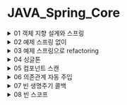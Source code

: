 # JAVA_Spring_Core

<details>
<summary>01 객체 지향 설계와 스프링 </summary>
<div markdown="1">

## 자바 진영의 추운 겨울과 스프링의 탄생

### EJB 
Enterprise Java Beans 자바 진영의 겨울 ..EJB를 주요 기술로써 개발할 때 여러가지 힘든 점이 많았다고 함

### Spring
EJB 컨테이너를 대체하며 현재의 표준 기술로 자리잡음

### Hibernate
EJB 엔티티빈 기술을 대체 하며 JPA 새로운 표준 정의
 

## 스프링이란??

### 스프링 프레임워크
핵심기술 : 스프링 DI 컨테이너, AOP, 이벤트 등등..

웹 기술 : 스프링 MVC, 스프링 WebFlux

데이터 접근 기술 : 트랜잭션, JDBC, ORM 지원, XML 지원

### 스프링 부트

스프링을 편리하게 사용할 수 있도록 지원, 최근에는 기본으로 사용

Tomcat 같은 웹 서버 내장, 별도의 웹 서버 설치하지 않아도 됨 

### 스프링의 핵심
스프링은 자바 언어 기반의 프레임워크, 자바 언어의 가장 큰 특징은 객체 지향 언어라는 점
스프링은 객체 지향 언어가 가진 강력한 특징을 살려내는 프레임 워크

## 좋은 객체지향 프로그래밍이란?

### 객체 지향 특징

- 추상화

추상화는 실제 세상을 객체화하는게 아니라 필요한 정보만을 중심으로 간소화 하는 것을 의미 
즉 객체들의 공통적인 속성과 기능을 중심으로 클래스를 만드는 것이 추상화의 예

- 캡슐화

추상화를 통해 객체를 정의 했다면, 객체에 필요한 데이터나 기능을 책임이 있는 객체에 그룹화 시켜주는 것을
캡슐화라고 한다. 응집성과 관련 

- 상속 

상위 클래스의 기능을 하위 클래스가 사용할 수 있는 개념. 중복되는 코드의 재사용성을 위한 개념

- 다형성

객체지향은 객체간 관계를 디자인하는 프로그래밍인데 다형성은 객체간 관계를 유연하게 해주는 특징을 말함
역할과 구현의 분리로 클라이언트는 구현 대상의 내부 구조를 몰라도 되며 내부 구조가 변경되어도 영향을 받지 않으며
대상의 역할(인터페이스)만 알면 된다는 점이 중요하다.

다형성의 본질은 인터페이스를 구현한 객체 인스턴스를 실행 시점에서 유연하게 변경할 수 있다는 점
'클라이언트를 변경하지 않고,' 서버의 구현 기능을 유연하게 변경할 수 있다.

### 스프링과 객체 지향

- 다형성이 가장 중요하다!

- 스프링은 다형성을 극대화해서 이용할 수 있게 도와준다.

- 스프링에서 이야기하는 제어의 역전(IOC), 의존관계 주입(DI)은 다형성을 활용해서 역할과 구현을 편리하게 다룰 수 있도록 지원한다.

- 스프링을 사용하면 마치 레고 블럭 조립하듯이 구현을 편리하게 변경할 수 있다.


## 좋은 객체지향 설계의 5가지 원칙(SOLID)

### SRP : 단일 책임 원칙 (single responsibility principle)
한 클래스는 하나의 책임만 가져야 한다. 하나의 책임이라는 것은 모호하지만
중요한 기준은 변경이다. 변경이 있을 때 파급 효과가 적으면 단일 책임 원칙을 잘 따른 것 

### OCP : 개방 폐쇄 원칙 (Open-Closed principle)
소프트웨어 요소는 확장에는 열려 있으나 변경에는 닫혀 있어야 한다.
다형성으로 구현체를 새로운 것으로 갈아끼는 것이 그 예. but 클라이언트 코드에서 구현 객체를 변경해야 한다면 이는 OCP 원칙을
잘 지키지 못한 예

```java
MemberRepository m = new MemoryMemberRepository(); //기존코드
MemberRepository m = new JdbcMemberReopsitory(); //변경 코드

```
이러한 문제는 어떻게 해결? -> 객체를 생성하고 연관관계를 맺어주는 별도의 조립, 설정자 필요. 스프링은 이러한 객체지향 특징을 지켜주기위해 여러가지 기능 제공

### LSP : 리스코프 치환 원칙 (Liskov substitution principle)

프로그램의 객체는 프로그램의 정확성을 깨뜨리지 않으면서 하위 타입의 인스턴스로 바꿀 수 있어야 한다.
즉 다형성에서 하위 클래스는 인터페이스 규약을 다 지켜야 한다는 것
인터페이스가 구현된 구현체는 규약내에서 신뢰성있는 수행을 해야 한다.

### ISP : 인터페이스 분리 원칙 (Interface segregation principle)

특정 클라이언트를 위한 인터페이스 여러개가 범용 인터페이스 하나보다 낫다.

자동차 인터페이스를 -> 운전 인터페이스, 정비 인터페이스로 분리하면 인터페이스가 명확해지고 대체 가능성이 높아진다.

### DIP : 의존관계 역전 원칙 (Dependency inversion principle)

프로그래머는 추상화에 의존해야지 구체화에 의존하면 안된다. 의존성 주입은 이 원칙을 따르는 방법 중 하나이다

쉽게 이야기해서 구현 클래스에 의존하지 말고 인터페이스에 의존하라는 뜻 구현체에 의존하게 되면 변경이 아주 까다로워 짐 

## 객체 지향 설계와 스프링

스프링은 다음 기술로 다형성 + OCP,DIP를 가능하게 지원한다

- DI
- DI 컨테이너 제공

클라이언트 코드의 변경 없이 기능 확장 가능하게 함 즉 쉽게 부품을 교체하듯이 개발 가능하게 함 



</div>
</details>


<details>
<summary>02 예제 스프링 없이</summary>
<div markdown="1">

## 비즈니스 요구사항
- 회원 가입, 조회
- 회원의 등급은 일반, VIP 두가지
- 자체 DB but 바꿀수도 있음
- 상품 주문할 수 있고 VIP에게는 할인 정책 적용
- 어떤 할인정책을 사용할지 미지수 

## 순수 자바코드의 개발 
MemberService, MemberRepository, OrderService를 인터페이스로 
만들어 다형성을 이용해 변경이 용이하도록 설정함.

다만 DIP와 OCP를 위배하는 부분이 있음 어디에?
```java
 private final MemberRepository memberRepository = new MemoryMemberRepository();
    //private final DiscountPolicy discountPolicy = new FixDiscountPolicy();
    //private final DiscountPolicy discountPolicy = new RateDiscountPolicy();
    //수정하는 과정에서 DIP와 OCP 위반 이거를 어떻게 해결할 수 있을까?

    //인터페이스만 의존하도록 설정했다. but 당연히 구현체가 없으니 널포인트익셉션 발생
    private DiscountPolicy discountPolicy;
    //해결하기 위해 누군가 구현 객체를 꽂아주어야 한다.
```
추상화와 구현체 모두에게 의존한다는 점에서 DIP 위반.

앱의 확장을 위해서 클라이언트 코드를 변경해야 한다는 점에서 OCP위반.


그렇다고 인터페이스에만 의존하도록 설정하면 당연하게도 구현체가 없으니 예외 발생.


해결하기 위해서는 누군가 구현 객체를 설정해주어야 한다. 

## 관심사의 분리

구현체가 다른 인터페이스의 구현체 까지 신경쓴다?

이것은 마치 배우가 직접 다른 배우를 캐스팅하는 셈 다양한 책임을 가지게 된다.

- 관심사를 분리하자
디카프리오는 어떤 여자 주인공이 선택되더라도 똑같이 공연할 수 있어야 한다.
- 공연 기획자가 필요하다
AppConfig 등장 : 구현 객체를 생성하고 연결하는 책임을 가지는 별도의 설정 클래스. 얘가 객체를 생성하고 주입해야 의미가 있는 것. 생성자를 통해 주입한다. 
- MemberServiceImpl은 이제부터 의존관계에 대한 고민은 외부에 맡기고 실행에만 집중하면 된다! -> 관심사의 분리 DIP 성공적 추상에만 의존하도록 했다.

## AppConfig는 구성영역, OrderService등의 클래스는 사용영역

- 관심사의 분리를 통한 의존성 주입의 핵심은 사용영역의 변화가 전혀 일어나지 않는다는 것 
- 구성영역은 당연하게도 변경이 일어남 공연 기획자는 공연에 대한 모든 정보를 알고 있음 

## 좋은 객체 지향 설계의 5가지 원칙의 적용

이 중 세가지가 잘 적용 되었는지 확인해보자

### SRP 단일 책임 원칙
- 한 클래스는 하나의 책임만 가져야 한다.
- 클라이언트 객체가 직접 구현 객체를 생성하고 연결하고 실행하는 다양한 책임을 가지고 있었음 
- 관심사의 분리를 통해서 SRP를 지켜냄 
### DIP 의존관계 역전 원칙 
- 프로그래머는 추상화에 의존해야지 구체화에 의존하면 안된다.
- 의존성 주입은 이 원칙을 따르는 방법 중 하나이다. 
- 새로운 할인 정책을 개발하고 적용하려고 하니 클라이언트 코드도 함께 변경해야 했다. 구현 클래스와 추상 클래스 모두에게 의존했었기 때문
- 그래서 추상화에만 의존하도록 설정했지만 인터페이스만으로는 할 수 있는게 없음 객체를 주입하고 구현체를 정해주는 AppConfig가 필요 의존관계를 주입 하도록 해서 DIP원칙도 깨지지 않도록 함 
### OCP 
- 소프트웨어 요소는 확장에는 열려 있으나 변경에는 닫혀 있어야 한다.
- 소프트 웨어 요소를 새롭게 확장하더라도 사용 영역의 변경은 닫혀있다.
- 다형성과 AppConfig를 통한 관심사의 분리로 가능한 것 

## 본격 스프링의 도입 

### IoC
- 기존 프로그램은 클라이언트 구현 객체가 스스로 필요한 서버 구현 객체를 생성하고 연결하고 실행했다. 즉 구현 객체가 프로그램의 제어 흐름을 스스로 조종했다. 이는 개발자 입장에서 자연스러운 흐름
- 반면에 AppConfig가 등장한 이후에 구현 객체는 자신의 로직을 실행하는 역할만 담당한다. 프로그램의 제어 흐름은 이제 AppConfig가 가져간다. 어떤 구현객체들이 인터페이스으 구현체로 사용될 지 AppConfig가 결정한다는 뜻 
- OrderServiceImpl은 구현체가 뭔지도 모른체 묵묵히 자신의 로직을 실행할 뿐 
- 이렇듯 프로그램의 제어 흐름을 직접 제어하는 것이 아니라 관리하는 것을 제어의 역전이라고 한다.

### 프레임워크 vs 라이브러리
- 프레임워크가 내가 작성한 코드를 제어하고, 대신 실행하면 그것은 프레임워크(JUnit)
- JUnit에서는 실행하기 전에는 beforeEach를 돌린다와 같은 라이프사이클이 있고 정해진 라이프사이클에 따라 나의 코드가 콜백식으로 사용된다. 
- 제어권이 프레임워크에 있음
- 반면에 내가 작성한 코드가 직접 제어의 흐름을 담당한다면 그것은 프레임워크가 아니라 라이브러리다.
### DI
- OrderServiceImpl은 DiscountPolicy 인터페이스에 의존한다. 실제 어떤 구현 객체가 사용될 지 모른다!
- 의존관계는 정적인 클래스 의존관계와, 실행 시점에 결정되는 동적인 객체 의존 관계를 분리해서 생각해야 한다.

### 정적인 클래스 의존관계 
- 클래스가 사용하는 import 코드만 보고 의존관계를 쉽게 판단할 수 있다. 정적인 의존관계는 애플리케이션을 실행하지 않아도 분석할 수 있음.
- but 이러한 클래스 의존관계만으로는 실제 어떤 객체가 OrderServiceImpl에 주입 될지 알 수 없다.

### 동적인 객체 인스턴스 의존 관계
- 애플리케이션 실행시점에 실제 생성된 객체 인스턴스의 참조가 연결된 의존 관계다
- 애플리케이션 실행 시점에 외부에서 실제 구현 객체를 생성하고 클라이언트에 전달해서 클라이언트와 서버의 실제 의존관계가 연결 되는 것을 의존관계 주입이라고 함
- 의존관계 주입을 사용하면 클라이언트 코드를 변경하지 않고, 클라이언트가 호출하는 대상의 타입 인스턴스 변경가능
- 의존관계 주입을 사용하면 정적인 클래스 의존관계를 변경하지 않고 동적인 객체 인스턴스 의존관계를 쉽게 변경가능

### IoC 컨테이너, DI Container
- AppConfig 처럼 객체를 생성하고 관리하면서 의존관계를 연결해 주는 것을 IoC컨테이너 또는 DI컨테이너라고 한다.
- 또는 어셈블러(조립자), 오브젝트 팩토리 등으로 불리기도 함

</div>
</details>

<details>
<summary>03 예제 스프링으로 refactoring</summary>
<div markdown="1">

## 스프링으로 전환하기

### AppConfig 스프링으로 변경

- @Configuration 과 @Bean을 통해서
```java
@Configuration
public class AppConfig {

    @Bean
    private MemberRepository memberRepository() {
        return new MemoryMemberRepository();
    }

    @Bean
    public MemberService memberService() {
        return new MemberServiceImpl(new MemoryMemberRepository());
    }

    @Bean
    public OrderService orderService() {
        return new OrderServiceImpl(memberRepository(), discountPolicy());
    }

    @Bean
    public DiscountPolicy discountPolicy() {
        return new RateDiscountPolicy(); //여기만 갈아끼면 정률 할인정책으로!
    }
}

```

### ApplicationContext
- 스프링을 모든 게 ApplicationContext로 부터 시작한다. 얘가 Bean객체를 관리함  
```java
ApplicationContext applicationContext = new AnnotationConfigApplicationContext(AppConfig.class); //어노테이션 기반 config
```
- 이 코드는 AppConfig에 있는 정보를 바탕으로 Bean 등록하고 객체를 관리하도록 하는 코드 

### 스프링 컨테이너

- ApplicationContext를 스프링 컨테이너라 한다.
- 기존에는 개발자가 AppConfig를 사용해서 직접 객체를 생성하고 DI를 했지만 이제부터는 스프링 컨테이너를 통해서 사용한다.
- 스프링 컨테이너는 @Configuration이 붙은 AppConfig를 설정 정보로 사용한다. 여기서 @Bean이라 적힌 메서드를 모두 호출해서 반환된 객체를 스프링 컨테이너에 등록한다.
- 이렇게 스프링 컨테이너에 등록된 객체를 스프링 빈이라 한다.



- 스프링 빈은 @Bean이 붙은 메서드의 명을 스프링 빈의 이름으로 사용한다 
- 이전에는 개발자가 필요한 객체를 AppConfig를 사용해서 직접 조회했지만 이제부터는 스프링 컨테이너를 통해서 필요한 스프링 빈을 찾아야 한다. 
- ac.getBean()메소드로 가능 
- 스프링 컨테이너를 사용하면 어떤 장점이 있을까?
- 지금까지는 아 다형성만으로 안되는 구나 SRP OCP DIP를 지키기 위해 AppConfig가 필요하구나 근데 이걸 Spring Bean으로 할 수 있네 요정도를 배웠고 이후에는 이걸 사용함으로써 얻을 수 있는 장점을 공부하게 될 것  

### 스프링 컨테이너 생성
- ApplicationContext를 스프링 컨테이너라 한다. 
- ApplicationContext는 인터페이스이다. 구현체는 애노테이션 방식, XML방식 등등..
- 스프링 컨테이너는 XML을 기반으로 만들 수 있고 애노테이션 기반의 자바 설정 클래스로 만들 수 있다. XML은 잘 쓰이지 않는 기술
- 우리가 했던 방식이 애노테이션 기반의 자바 설정 클래스로 스프링 컨테이너를 만든 것이다.
- 스프링 컨테이너를 생성하면 스프링 컨테이너 안의 스프링 빈 저장소에는 빈 이름을 키로 빈 객체를 밸류로 담고 있는 테이블이 존재.
- 스프링 컨테이너는 AppConfig.class를 보고 객체를 빈으로 할당 
- 요약 : 스프링 컨테이너를 생성하고 설정 정보를 참고해서 스프링 빈 등록 의존관계도 설정한다
- 참고 : 스프링은 빈을 생성하고 의존관계를 주입하는 단계가 나누어져 있다. 그런데 이렇게 자바 코드로 스프링 빈을 등록하면 생성자를 호출하면서 의존관계 주입도 한번에 처리된다. 자세한 내용은 의존관계 자동 주입에서..

### 컨테이너에 등록된 모든 빈 조회
- 모든 빈 출력하기 
- ac.getBeanDefinitionNames(); 스프링에 등록된 모든 빈 이름을 조회한다. 배열로 반환
- ac.getBean(); 빈 이름으로 빈 객체(인스턴스)를 조회한다.
- 애플리케이션 빈 출력하기
- 스프링이 내부에서 사용하는 빈은 제외하고 내가 등록한 빈만 출력할 수 있게 하자
- 스프링이 내부에서 사용하는 빈은 getRole()로 구분할 수 있다. 
- ROLE_APPLICATION : 일반적으로 사용자가 정의한 빈
- ROLE_INFRASTRUCTURE : 스프링이 내부에서 사용하는 빈 

### 스프링 빈 조회 - 상속관계
- 부모타입으로 조회하면 자식 타입도 함께 조회한다.
- 그래서 모든 자바 객체의 최고 부모인 Object타입으로 조회하면 모든 스프링 빈을 조회한다. 


### BeanFactory와 ApplicationContext

![img.png](img.png)

- BeanFactory
  - 스프링 컨테이너의 최상위 인터페이스
  - 스프링 빈을 관리하고 조회하는 역할 담당
  - 지금까지 우리가 사용했던 대부분의 기능은 (getBean과 같은..) BeanFactory가 제공하는 기능

- ApplicationContext
    - BeanFactory의 기능을 모두 상속 받아서 제공한다.
    - 빈을 관리하고 검색하는 기능을 빈팩토리가 제공해주는데 두르이 차이는 부가기능의 차이이다.
    - 애플리케이션 콘텍스트에 더 많은 부가기능이 있다는 뜻 

- ApplicationContext가 제공하는 여러 부가기능
    - 메세지 소스를 활용한 국제화 기능
      - 한국에서 들어오면 한국어, 영어권에서 들어오면 영어
    - 환경변수
      - 로컬, 개발, 운영등을 구분해서 처리
    - 애플리케이션 이벤트
      - 이벤트를 발행하고 구독하는 모델을 편리하게 지원
    - 편리한 리소스 조회
      - 파일 클래스패스, 외부 등에서 리소스를 편리하게 조회

![img_1.png](img_1.png)

### 다양한 설정 형식 지원

- 스프링 컨테이너는 다양한 형식의 설정 정보를 받아드릴 수 있게 유연하게 설계되어 있다.
  - 자바 코드, XML, Groovy 등등.. 

![img_2.png](img_2.png)

### 스프링 빈 설정 메타 정보 - BeanDefinition

- 스프링은 어떻게 이런 다양한 설정 형식을 지원하는가? 그 중심에는 BeanDefenition이라는 추상화가 있다.
- 쉽게 이야기해서 역할과 구현을 개념적으로 나눈 것 
  - XML을 읽어서 BeanDefinition을 만든다.
  - 자바 코드를 읽어서 BeanDefinition을 만든다.
  - 스프링 컨테이너는 자바 코드인지 XML인지 몰라도 된다. 오직 BeanDefinition만 알면 된다. 
- BeanDefinition을 빈 설정 메타 정보라 한다.
- @Bean, <bean>당 각각 하나씩 메타정보가 생성된다. 
    
</div>
</details>

<details>
<summary>04 싱글톤 </summary>
<div markdown="1">

## 싱글톤의 필요성
- 우리가 만들었던 스프링 없는 순수한 DI 컨테이너인 AppConfig는 요청을 할 때 마다 객체를 새로 생성한다.
- 고객 트래픽이 초당 100이 나오면 100개 객체가 생성되고 소멸된다. -> 메모리 낭비가 심함
- 해결 방안은 해당 객체가 딱 1개만 생성되고, 공유하도록 설계하면 된다. -> <U>**싱글톤 패턴***</U>

## 싱글톤 패턴
- 클래스의 인스턴스가 딱 1개만 생성되는 것을 보장하는 디자인 패턴
- 그래서 2개 이상 못하도록 막아야한다. by private 생성자 

```java
package hello.core.singleton;

public class SingletonServiceTest {

    private static final SingletonServiceTest instance = new SingletonServiceTest(); //하나만 만들어서 가지고 있기
    
    private SingletonServiceTest() { //내부에서는 만들 수 있지만 그럴 일 없음 외부에서 생성할 수 없도록 하는 역할
    }

    public static SingletonServiceTest getInstance() {
        return instance;
    }
    
    public void logic() {
        System.out.println("싱글톤 객체 로직 호출");
    }
}

```

- static 영역에 객체 instance를 미리 하나 생성해서 올려둔다.
- 이 객체 인스턴스가 필요하면 오직 getInstance() 메서드를 통해서만 조회할 수 있다.
- 딱 1개의 객체 인스턴스만 존재해야 함으로 생성자를 private으로 막아서 혹시라도 외부에서 new 키워드로 객체 인스턴스가 생성되는 것을 막는다.


- 싱글톤 패턴 문제점
  - 싱글톤 패턴 구현 코드의 양이 많음
  - 의존관계상 클라이언트가 구체 클래스에 의존한다 DIP 위반
  - 클라이언트 구체 클래스에 의존해서 OCP 원칙 위반 가능성 높음
  - 테스트 어려움
  - 내부 속성의 변경 초기화 어려움
  - 자식 클래스 만들기 어려움
  - 유연성 떨어짐
  - 안티 패턴


## 스프링 컨테이너 - 싱글톤 기능

스프링 컨테이너는 싱글톤 패턴의 문제점을 해결하면서, 객체 인스턴스를 싱글톤으로 관리한다. 지금까지 우리가 학습한 스프링 빈이 바로 싱글톤으로 관리되는 빈이다.

- 스프링 컨테이너는 싱글톤 패턴을 적용하지 않아도 객체 인스턴스를 싱글톤으로 관리
  - 컨테이너 생성과정을 생각해보자 컨테이너는 객체를 하나만 생성해서 관리한다.
- 스프링 컨테이너는 싱글톤 컨테이너 역할을 한다. 이렇게 싱글톤 객체를 생성하고 관리하는 기능을 싱글톤 레지스트리라 한다.
- 스프링 컨테이너의 이런 기능 덕분에 싱글톤 패턴의 모든 단점을 해결하면서 객체를 싱글톤으로 유지 가능하다.
  - 지저분한 코드 없음
  - DIP, OCP, 테스트 private 생성자로부터 자유롭게 싱글톤 사용가능
- 참고 : 스프링의 기본 빈 등록 방식은 싱글톤이지만, 싱글톤 방식만 지원하는 것은 아님. 요청할 때 마다 새로운 객체를 생성해서 반환하는 기능도 제공한다. 자세한 내용은 빈 스코프에서!

## 싱글톤 방식의 주의점 

- 싱글톤 패턴이든, 스프링 같은 싱글톤 컨테이너를 사용하든, 객체 인스턴스를 하나만 생성해서 공유하는 싱글톤 방식은 여러 클라이언트가 하나의 같은 객체 인스턴스를 공유하기 때문에 싱글톤 객체는 상태를 유지(stateful)하게 설계하면 안된다.
- 무상태(stateless)로 설계해야한다.
  - 특정 클라이언트에 의존적인 필드가 있으면 안된다.
  - 특정 클라이언트가 값을 변경할 수 있는 필드가 있으면 안된다.
  - 가급적 읽기만 가능해야 한다.
  - 필드 대신에 자바에서 공유되지 않는 지역변수, 파라미터, ThreadLocal등을 사용해야 한다.
- 스프링 빈의 필드에 공유 값을 설정하면 정말 큰 장애가 발생할 수 있다.


### 중요!!

- ThreadA가 사용자 A 코드를 호출하고 ThreadB가 사용자B 코드를 호출한다 가정하자
- StatefulService의 price 필드는 공유되는 필드인데 특정 클라이언트가 값을 변경한다.
- 사용자 A의 주문금액은 10000원이 되어야 하는데 20000원이라는 결과가 나왔다.
- 실무에서 이런 경우를 종종 보는데 이로인해 정말 해결하기 어려운 큰 문제들이 터진다.
- 진짜 공유 필드는 조심해야 한다! 스프링 빈은 항상 무상태로 설계하자 

## Configuration 과 싱글톤 

```java
package hello.core;

import hello.core.discount.DiscountPolicy;
import hello.core.discount.FixDiscountPolicy;
import hello.core.discount.RateDiscountPolicy;
import hello.core.member.MemberRepository;
import hello.core.member.MemberService;
import hello.core.member.MemberServiceImpl;
import hello.core.member.MemoryMemberRepository;
import hello.core.order.OrderService;
import hello.core.order.OrderServiceImpl;
import org.springframework.context.annotation.Bean;
import org.springframework.context.annotation.Configuration;


@Configuration
public class AppConfig {

    @Bean
    public MemberRepository memberRepository() {
        System.out.println("AppConfig.memberRepository");
        return new MemoryMemberRepository();
    }

    @Bean
    public MemberService memberService() {
        System.out.println("AppConfig.memberService");
        return new MemberServiceImpl(memberRepository());
    }

    @Bean
    public OrderService orderService() {
        System.out.println("AppConfig.orderService");
        return new OrderServiceImpl(memberRepository(), discountPolicy());
    }

    @Bean
    public DiscountPolicy discountPolicy() {
        System.out.println("AppConfig.discountPolicy");
        return new RateDiscountPolicy(); //여기만 갈아끼면 정률 할인정책으로!
    }
}

```

- 위의 코드를 보면 memberRepository인스턴스는 OrderService에서도, MemberService에서도 생성되어 여러개의 인스턴스가 존재하는 것처럼 보인다
- 싱글톤 레지스트리 기능을 제공한다고 했는데??
- 테스트를 통해 알아본 결과 싱글톤은 유지되고 있었다.

## Configuration과 바이트코드 조작의 마법

- Configuration 어노테이션이 붙어있는 AppConfig에서 싱글톤을 유지시킨다
- AppConfig도 관리되는 빈 중 하나임. 빈을 뽑아와서 출력해보자
- //bean.getClass() = class hello.core.AppConfig$$EnhancerBySpringCGLIB$$9756aa7e
- 순수한 클래스라면 class hello.core.AppConfig 이렇게 출력되어야 하는 데 CGLIB?
- 이것은 내가 만든 클래스가 아니라 스프링이 CGLIB라는 바이트코드 조작 라이브러리를 사용해서 AppCofnig클래스를 상속받은 임의의 다른 클래스를 만들고, 그 다른 클래스를 스프링 빈으로 등록한 것이다!
- 그 임의의 다른 클래스가 바로 싱글톤이 보장되도록 해준다.
- 있으면 찾아서 반환하고 아니면 등록하고 반환


</div>
</details>


<details>
<summary>05 컴포넌트 스캔</summary>
<div markdown="1">

## 컴포넌트 스캔과 의존관계 자동 주입 시작하기 

- AppConfig의 정보가 수십 수백개가 되면 누락의 여지도 있고 설정정보도 커지고 일일이 등록하기도 귀찮
- 스프링에서는 설정 정보가 없어도 자동으로 스프링 빈을 등록하는 컴포넌트 스캔이라는 기능 제공
- 또한 의존관계도 자동으로 주입하는 @Autowired라는 기능도 제공 

- 컴포넌트 스캔을 사용하려면 먼저 @ComponentScan을 설정정보에 붙여주면 된다.
- 기존의 AppConfig와는 다르게 @Bean으로 등록한 클래스가 하나도 없다!

```java
package hello.core;


import org.springframework.context.annotation.ComponentScan;
import org.springframework.context.annotation.Configuration;
import org.springframework.context.annotation.FilterType;

@Configuration
@ComponentScan(
        excludeFilters = @ComponentScan.Filter(type = FilterType.ANNOTATION, classes = Configuration.class)
)
public class AutoAppConfig {
    
    
}

```

- 컴포넌트 스캔은 이름 그대로 @Component 애노테이션이 붙은 클래스를 스캔해서 스프링 빈으로 등록한다.
- @Configuration과 같은 애노테이션도 스캔의 대상이 되는 이유는 코드 열어보면 얘네도 Component를 가지고 있기 때문 
- 빈으로 등록은 되지만 해당 빈의 의존관계 주입은 어떻게 ?? -> Autowired 타입에 맞는 것을 긁어와서 주입한다 

## 탐색 위치와 기본 스캔 대상 

- 탐색할 패키지의 시작 위치 지정 가능
- 모든 자바 클래스를 다 스캔하면 오래 걸림 그래서 꼭 필요한 위치부터 탐색하도록 지정 가능
```java
@ComponentScan(
        basePackages = "hello.core"
)
```
- 지정하지 않으면 즉 디폴트는 설정 정보 클래스의 패키지가 시작 위치가 된다. 코드 상단에 있는 패키지 말하는 것
- 권장하는 방법은 패키지 위치를 지정하지 않고 설정 정보 클래스의 위치를 프로젝트 최상단에 두는 것! 
- 즉 hello.core에 넣어라 

## 컴포넌트 스캔 기본 대상
- @Component 
- @Controller : MVC 컨트롤러로 인식
- @Service : 특별한 처리 없음 개발자들이 계층 인식을 위한 표시막
- @Repository : 데이터 접근 계층으로 인식 계층의 예외를 스프링 예외로 변환 
- @Configuration : 설정 정보로 인식 싱글톤을 유지하도록 추가 처리 

- 참고 : 사실 애노테이션에는 상속관계라는 것이 없다 그래서 이렇게 애노테이션이 특정 애노테이션을 들고 있는 것을 인식할 수 있는 것은 자바 언어가 지원하는 기능은 아니고 스프링이 지원하는 기능이다.

## 필터
- includeFilters : 스캔 대상을 추가로 지정
- excludeFilters : 스캔 제외 대상 지정

### FilterType 옵션

- ANNOTATION : 기본값, 애노테이션을 인식해서 동작
- ASSIGNABLE_TYPE : 지정한 타입과 자식 타입을 인식해서 동작
- ASPECTJ : AspectJ패턴 사용
- REGEX : 정규표현식
- CUSTOM : TypeFilter라는 인터페이스를 구현해서 처리

- 사실 인클루드 익스클루드 둘다 사용하는 일은 거의 없음 되도록 기본 설정에 맞추어 사용하자

## 중복 등록과 충돌 
- 컴포넌트 스캔에서 같은 빈 이름을 등록하면 어떻게 될까?

- 자동 빈 등록 vs 자동 빈 등록 // 자동 빈 등록이 스캔 말하는거
  - ConflictingBeanDefinitionException 발생
- 수동 빈 등록 vs 자동 빈 등록
  - 오버라이딩 되어서 수동 빈 등록이 우선권을 가진다
  - 근데 이제는 잡기 어려운 버그로 간주하여 스프링 부트로 실행하면 에러를 낸다.
  - application.properties에 오버라이딩 true로 하여 설정할 수 있긴 함 
</div>
</details>

<details>
<summary>06 의존관계 자동 주입</summary>
<div markdown="1">

## 의존관계 자동 주입

### 다양한 의존관계 주입 방법

- 의존관계 주입은 크게 4가지 방법이 있다.
  - 생성자 주입
  - 수정자 주입(setter 주입)
  - 필드 주입
  - 일반 메서드 주입

- 생성자 주입
  - 이름 그대로 생성자를 통해서 의존 관계를 주입 받는 방법이다.
  - 지금까지 우리가 진행했던 방법이 바로 생성자 주입
  - 생성자 호출 시점에 딱 1번만 호출 되는 것이 보장된다.
  - 불변, 필수 의존관계에 사용 (이게 중요)
  - 스프링 빈인데 생성자가 하나라면 @Autowired를 생략해도 자동 주입 된다. 
- 수정자 주입 (Setter 주입)
  - setter라 불리는 필드의 값을 변경하는 수정자 메서드를 통해서 의존관계를 주입하는 방법
  - 특징 
    - 선택, 변경 가능성이 있는 의존관계에 사용
    - 자바빈 프로퍼티 규약의 수정자 메서드 방식을 사용하는 방법이다.
- 필드 주입
  - 이름 그대로 필드에 주입하는 방법
  - 코드도 간결하고 좋은 것 같지만 외부에서 변경이 불가능해서 테스트 하기 힘들다는 단점이 있다.
  - 결론 : 사용하지 마라
- 일반 메서드 주입
  - 결론 얘도 일반적으로 잘 사용하지 않는다. 

- 참고 : 어쩌면 당연한 이야기이지만 의존관계 자동 주입은 스프링 컨테이너가 관리하는 스프링 빈이어야 동작한다. 스프링 빈이 아닌 Member 같은 클래스에서 @Autowired 코드를 적용해도 아무 기능도 동작하지 않는다.

## 옵션 처리 
- 주입할 스프링 빈이 없어도 동작해야 할 때가 있다. 
- 그런데 Autowired만 사용하면 required 옵션의 기본값이 true로 되어 있어서 자동 주입대상이 없으면 오류가 발생한다. 
- 해결할 수 있는 방법에 여러가지가 있다
  - @Autowired(required = false) : 자동 주입할 대상이 없으면 메서드 자체가 호출이 안됨
  - @Nullable : 자동 주입할 대상이 없으면 null이 입력된다.
  - Optional<> : 자동 주입할 대상이 없으면 Optional.empty가 입력된다. 

## 생성자 주입을 선택해라
- 과거에는 수정자 주입과 필드 주입을 많이 사용했지만, 최근에는 스프링을 포함한 대부분의 DI 프레임워크가 생성자 주입을 권장한다 그 이유는 다음과 같다.
- 불변
  - 의존관계를 변경할 일이 없다 오히려 변경하면 안된다.
  - 수정자 주입을 사용하면 세터를 퍼블릭으로 열어두어야 한다. 누군가의 실수로 변경될 수 있음
  - 생성자 주입은 객체를 생성할 때 딱 1번만 호출됨으로 이후에 호출 되는 일이 없다. 따라서 불변하게 설계할 수 있다. 
- 누락
  - 의존 관계 주입이 누락된 상태에서 테스트를 실행하면 NPE
  - 생성자 주입으로 실행하면 Compile Error
  - 그리고 생성자 주입을 사용하면 final 키워드를 사용하여 변경 막을 수 있음 

## 롬복과 최신 트렌드
- 막상 개발을 해보면 대부분이 다 불변이고 그래서 final 키워드를 사용하게 된다. 그런데 생성자도 만들어야 하고, 주입 받은 것을 대입하는 코드도 만들어야 하고 .. 필드 주입처럼 좀 편리하게 사용하는 방법은 없을까? -> 롬복
- 롬복은 getter setter constructor 등을 애노테이션 전처리를 통해 코드를 만들어준다. 그러면서 우리의 코드는 깔끔하게 유지하도록 도와줌 
- @RequiredArgsConstructor : final 이 붙은 필드를 모아 생성자 자동 생성
- 롬복 라이브러리는 스프링을 처음에 시작할 때 의존관계를 추가할 수 도 있다. 

## 조회 빈이 2개 이상일 때 문제
- @Autowired 는 매칭되는 타입의 빈으로 조회한다
- 그런데 매칭되는 빈이 2개 이상이라면? 친절한 오류메세지가 나온다.
- 이때 하위 타입으로 지정할 수 도 있지만 하위 타입으로 지정하는 것은 DIP를 위배하고 유연성이 떨어진다. 
- 그리고 이름만 다르고, 완전히 똑같은 타입의 스프링 빈이 2개 있을 때 해결이 안된다. 

- 해결 방법
  - Autowired 필드 명 매칭
    - @Autowired는 타입 매칭을 시도하고 이때 여러 빈이 있으면 필드 이름, 파라미터 이름 으로 빈이름을 추가 매칭한다.
  - @Qualifier : 추가 구분자를 붙여주는 방법 빈이름을 변경하는 것은 아님 
    - @Qualifier 끼리 매칭
  - @Primary : 우선순위를 정하는 방법

### 애노테이션 직접 만들기
- 컴파일시 타입 체크 오류 체크를 위한 기술 
```java
@Component
//@Primary
//@Qualifier("mainDiscountPolidy") 요렇게 해도 컴파일 오류가 안남 .. 찾기 힘든 오류 
@MainDiscountPolicy //요거는 오류 잡아내고 가시성도 좋음 
```
- 가져다 쓰는 부분에도 우리가 만든 애노테이션 붙여주면 됨
- 애노테이션에는 상속이라는 개념이 없다 여러 애노테이션을 모아서 사용하는 기능은 스프링이 지원해주는 기능이다. 

## 조회한 빈이 모두 필요할 때 List, Map 활용
- 의도적으로 정말 해당 타입의 스프링 빈이 다 필요한 경우도 있다. 
- 예를 들어서 할인 서비스를 제공하는데, 클라이언트가 할인의 종류(rate, fix)를 선택할 수 있다고 가정해보자.
- 스프링을 사용하면 소위말하는 전략 패턴을 매우 간단하게 구현할 수 있다. 

```java
package hello.core.autowired;

import hello.core.AutoAppConfig;
import hello.core.discount.DiscountPolicy;
import hello.core.member.Grade;
import hello.core.member.Member;
import org.assertj.core.api.Assertions;
import org.junit.jupiter.api.Test;
import org.springframework.beans.factory.annotation.Autowired;
import org.springframework.context.annotation.AnnotationConfigApplicationContext;

import java.util.List;
import java.util.Map;

public class AllBeanTest {

    @Test
    void findAllBean() {
        AnnotationConfigApplicationContext ac = new AnnotationConfigApplicationContext(AutoAppConfig.class, DiscountService.class);
        DiscountService discountService = ac.getBean(DiscountService.class);
        System.out.println("discountService = " + discountService);
        int discountA = discountService.discount(new Member(1L, "userA", Grade.VIP), 20000, "fixDiscountPolicy");
        int discountB = discountService.discount(new Member(2L, "userB", Grade.VIP), 20000, "rateDiscountPolicy");

        Assertions.assertThat(discountA).isEqualTo(1000);
        Assertions.assertThat(discountB).isEqualTo(2000);

    }

    static class DiscountService {
        private final Map<String, DiscountPolicy> policyMap;
        private final List<DiscountPolicy> policies;


        @Autowired
        public DiscountService(Map<String, DiscountPolicy> policyMap, List<DiscountPolicy> policies) {
            this.policyMap = policyMap;
            this.policies = policies;
            System.out.println("policyMap = " + policyMap);
            System.out.println("policies = " + policies);


        }

        public int discount(Member member, int price, String discountCode) {

            DiscountPolicy discountPolicy = policyMap.get(discountCode);
            return discountPolicy.discount(member, price);
        }


    }
}

```
- 이런식으로도 다형성 구현할 수 있고 도움되는 경우가 꽤 있다. 

## 자동, 수동의 올바른 실무 운영 기준

- 편리한 자동 기능을 기본으로 사용하자 
  - 결론부터 이야기하면, 스프링이 나오고 시간이 갈 수록 점점 자동을 선호하는 추세다. 스프링은  @Component뿐만 아니라 @Controller 등등 계층에 맞추어 애플리케이션 로직을 자동으로 스캔할 수 있도록 지원한다.
  - 거기에 더해서 최근 스프링 부트는 컴포넌트 스캔을 기본으로 사용하고, 스프링 부트의 다양한 스프링 빈들도 조건이 맞으면 자동으로 등록하도록 설계했다.
  - 설정 정보를 기반으로 애플리케이션을 구성하는 부분과 실제 동작하는 부분을 명확하게 나누는 것이 이상적이지만 개발자 입장에서 스프링 빈을 하나 등록할 때 @Component만 넣어주면 끝나는일을 설정 정보로 처리하는 것은 상당히 번거롭다
- 그러면 수동 빈 등록은 언제??
  - 애플리케이션은 크게 업무 로직과 기술 지원 로직으로 나눌 수 있다.
  - 업무 로직 빈 : 웹을 지원하는 컨트롤러, 핵짐 비즈니스 로직이 있는 서비스, 데이터 계층의 로직을 처리하는 리포지토리 등이 모두 업무 로직이다.
  - 기술 지원 빈 : 기술적인 문제나 공통 관심사를 처리할 때 주로 사용된다. 데이터베이스 연결이나 공통 로그 처리 처럼 업무 로직을 지원하기 위한 하부 기술이나 공통 기술
  - 업무 로직은 숫자도 매우 많고 한번 개발해야 하면 컨트롤러 서비스 리포지토리처럼 어느정도 유사한 패턴이 있다. 이런 경우 자동 기능을 적극 사용하는 것이 좋다.
  - 기술 지원 로직은 업무 로직과 비교해서 그 수가 매우 적고 애플리케이션 전반에 걸쳐서 광범위하게 영향을 미친다.
- 다만 다형성을 적극 이용하는 DiscountService의 경우는 예외일 수도
  - 요런거는 한눈에 파악이 어려워 .. Config로 수동을 해놓되 또는 자동으로 하더라도 패키지에 분류를 해놔서 가시성을 높이자
</div>
</details>



<details>
<summary>07 빈 생명주기 콜백</summary>
<div markdown="1">

## 빈 생명주기 콜백 시작
- 데이터베이스 커넥션 풀이나, 네트워크 소켓처럼 애플리케이션 시작 시점에 필요한 연결을 미리 해두고, 애플리케이션 종료 시점에 연결을 모두 종료하는 작업을 진행하려면 객체의 초기화와 종료 작업이 필요하다.
- 스프링 빈은 간단하게 다음과 같은 라이프 사이클을 가진다.
- 객체 생성 -> 의존관계 주입 (생성자 주입에서는 같이 이루어지는 것 같지만..)
- 스프링 빈은 객체를 생성하고 의존관계 주입이 다 끝난 다음에야 필요한 데이터를 사용할 수 있는 준비가 완료된다.
- 따라서 초기화 작업은 의존관계 주입이 모두 완료되고 난 다음에 호출해야 한다.
- 그런데 개발자가 의존관계 주입이 모두 완료된 시점을 어떻게 알 수 있을까?
- 스프링은 의존관계 주입이 완료되면 스프링 빈에게 콜백 메서드를 통해서 초기화 시점을 알려주는 다양한 기능을 제공
- 또한 스프링은 스프링 컨테이너가 종료되기 직전에 소멸 콜백을 줌
- 따라서 안전하게 종료작업을 진행 가능
- 스프링 빈의 이벤트 라이프 사이클
- 스프링 컨테이너 생성 -> 스프링 빈 생성 -> 의존관계 주입 -> 초기화 콜백 -> 사용 -> 소멸 전 콜백 -> 스프링 종료
- 참고 : 객체의 생성과 초기화를 분리하자
- 생성자는 필수 정보를 받고 메모리를 할당해서 객체를 생성하는 책임을 가진다. 반면에 초기화는 이렇게 생성된 값들을 활용해서 외부 커넥션을 연결하는 등 무거운 동작을 수행한다.
- 따라서 생성자 안에서는 무거운 초기화 작업을 함께 하는 것 보다는 객체를 생성하는 부분과 초기화 하는 부분을 명확하게 나누는 것이 유지보수 관점에서 좋다.
- 물론 초기화 작업이 내부 값들만 약간 변경하는 정도로 단순한 경우에는 생성자에서 한번에 다 처리하는 게 더 나을 수 있다.
- 참고 : 싱글톤 빈들은 스프링 컨테이너가 종료될 때 싱글톤 빈들도 함께 종료되기 때문에 스프링 컨테이너가 종료되기 직전에 소멸전 콜백이 일어난다. 뒤에서 설명하겠지만 싱글톤 처럼 컨테이너의 시작과 종료까지 생존하는 빈도 있지만 생명주기가 짧은 빈들도 있는데 이 빈들은 컨테이너와 무관하게 해당 빈이 종료되기 직전에 소멸전 콜백이 일어난다. 
## 스프링의 3가지 빈 생명주기 콜백 지원 방법

### 1. 인터페이스
- implements해서 초기화 완료했을 때 소멸할 때의 콜백 메소드를 직접 작성하는 방법
- 이 인터페이스는 스프링 전용 인터페이스이고 그로 인해 코드가 스프링 전용 인터페이스에 의존
- 초기화 소멸메소드의 이름을 변경할 수 없으며 외부 라이브러리에 적용할 수 없기에 잘 사용하지 않는 방법

### 2. 설정 정보에 초기화 메서드, 종료 메서드 지정
- 설정 정보에 @Bean(initMethod = "init",destroyMethod = "close")처럼 초기화, 소멸 메소드를 지정할 수 있다
- 메서드 이름을 자유롭게 줄 수 있고 스프링 빈이 스프링 코드에 의존하지 않음 
- 코드가 아니라 설정 정보를 사용하기 때문에 코드를 고칠 수 없는 외부 라이브러리에도 초기화 종료 메서드를 적용할 수 있다.
- @Bean의 destroy Method에는 아주 특별한 기능이 있다.
  - 라이브러리는 대부분 close, shutdown 이라는 이름의 종료 메서드를 사용한다.
  - @Bean의 destroyMethod는 기본값이 (inferred)(추론)으로 등록되어 있다.
  - 이 추론 기능은 close, shutdown라는 이름의 메서드를 자동으로 호출해준다. 이름 그대로 종료 메서드를 추론해서 호출 해준다.

### 3. 애노테이션 지원
- 메소드에 애노테이션 붙이면 끝
- 최신 스프링에서 가장 권장하는 방법
- 외부라이브러리에는 적용하지 못함 외부 라이브러리를 초기화, 종료 해야 하면 @Bean의 기능을 사용하자



</div>
</details>


<details>
<summary>08 빈 스코프</summary>
<div markdown="1">

## 빈 스코프란?
지금까지 우리는 스프링 빈이 스프링 컨테이너의 시작과 함께 생성되어서 스프링 컨테이너가 종료될 때 까지 유지된다고 학습했다. 이것은 스프링 빈이 기본적으로 싱글톤 스코프로 생성되기 때문이다. 스코프는 번역 그대로 빈이 존재할 수 있는 범위를 뜻한다.
스프링은 다음과 같은 다양한 스코프를 지원한다.
- 싱글톤 : 기본 스코프, 스프링 컨테이너의 시작과 종료까지 유지되는 가장 넓은 범위의 스코프
- 프로토타입 : 스프링 컨테이너는 프로토타입 빈의 생성과 의존관계 주입(초기화 메서드)까지만 관여하고 더는 관리하지 않는 매우 짧은 범위의 스코프이다.
- 웹 관련 스코프
  - request : 웹 요청이 들어오고 나갈때 까지 유지되는 스코프이다.
  - session : 웹 세션이 생성되고 종료될 때 까지 유지되는 스코프이다.
  - application : 웹의 서블릿 컨텍스트와 같은 범위로 유지되는 스코프이다. 

### 프로로타입 스코프
- 싱글톤 스코프의 빈을 조회하면 스프링 컨테이너는 항상 같은 인스턴스의 스프링 빈을 반환
- 반면 프로토타입 스코프를 스프링 컨테이너에 조회하면 스프링 컨테이너는 항상 새로운 인스턴스를 생성, 반환
- 스프링 컨테이너는 프로토타입 빈을 생성하고, 의존관계 주입, 초기화까지만 처리한다
- 이후 스프링 컨테이너는 생성된 프로토타입 빈을 관리하지 않는다. 프로토 타입 빈을 관리할 책임은 클라이언트에게
- 그래서 @PreDestroy 같은 종료 메서드가 호출되지 않는다. 필요하면 따로 Destroy 메소드를 호출해야 ..

### 싱글톤 빈에서 프로토 타입 빈 사용
- clientBean이라는 싱글톤 빈에서 prototypeBean을 주입 받아서 사용한다고 쳐보자
- clientBean의 초기화 시점은 스프링 컨테이너의 생성 때 임으로 이후 prototypeBean과 관련된 로직을 여러번 호출해도 prototypeBean은 새 것이 사용되는 게 아니라
- 계속해서 처음에 주입되었던 그 빈이 로직에 사용되게 된다. 
- 이는 우리가 원하는 로직 구성이 아님 이를 해결할 수 있는 방법이 없을까?

### 프로토타입 스코프 - 싱글톤 빈과 함께 사용시 Provider로 문제 해결

### ObjectProvider
- DL(dependency lookup) : 의존관계를 외부에서 주입(DI)받는게 아니라 직접 필요한 의존관계를 찾음 
- 지정한 빈을 컨테이너에서 대신 찾아주는 DL서비스를 제공하는 것이 바로 ObjectProvider
### JSR-330 Provider
- ObjectProvider와 다르게 자바 표준. 사용하기 위해서는 라이브러리 그래들에 추가해야 함

## 웹 스코프 
- 웹 스코프의 특징
  - 웹 스코프는 웹 환경에서만 동작한다.
  - 웹 스코프는 프로토타입과 다르게 스프링이 해당 스코프의 종료시점까지 관리한다. 따라서 종료 메서드가 호출된다.
- 웹 스코프 종류
  - request : HTTP 요청 하나가 들어오고 나갈 때 까지 유지되는 스코프 각각의 HTTP 요청마다 별도의 인스턴스가 생성되고, 관리된다.
  - session : HTTP Session과 동일한 생명주기를 가지는 스코프
  - application : 서블릿 컨텍스트와 동일한 생명주기를 가지는 스코프
  - websocket : 웹 소켓과 동일한 생명주기를 가지는 스코프
  - request 스코프를 대표 예제로 아래에서 설명할 것 나머지도 범위만 다르지 동작 방식은 비슷하다.
- MyLogger 클래스의 생성
  - 로그를 출력하기 위한 MyLogger 클래스 request 스코프로 지정
  - 이제 이 빈은 HTTP 요청 당 하나씩 생성되고 HTTP 요청이 끝나는 시점에 소멸된다. 
  - 이 빈이 생성되는 시점에 자동으로 @PostConstruct 초기화 메서드를 사용해서 uuid를 생성해서 저장해둔다. 
- 로거가 잘 작동하는지 확인하는 테스트 컨트롤러
  - HttpServletRequest를 통해서 요청 URL을 받았다.
  - myLogger는 HTTP 요청 당 각각 구분 됨으로 다른 HTTP 요청 떄문에 값이 섞이는 걱정은 하지 않아도 된다????
- 비즈니스 로직이 있는 서비스계층
 
- 실행하면 -> runtime error
- request 스코프 빈을 주입하는 과정에서 오류가 발생한 것 싱글톤 빈들은 컨테이너의 실행과 동시에 제작되지만 request는 그렇지 않기때문
- 이를 해결하는 방법은 스코프와 Provider
- Provider
  - ObjectProvider를 사용해 myLogger를 주입하는 것이 아니라 myLogger를 찾을 수 있는 애를 필드에 설정해둔다.
  - 적절한 시점에 호출 -> 해당 빈을 이용할 수 있다.
- Scope와 프록시
  - @Scope(value = "reques", proxyMode = ScopedProxyMode.TARGET_CLASS)
  - 이렇게 하면 가짜 프록시 클래스를 만들어 두고 http request와 상관없이 가짜 프록시 클래스를 다른 빈에 미리 주입해 둘 수 있다.
  - 이렇게 함으로써 이전의 간단한 코드로 원복 가능 
</div>
</details>
